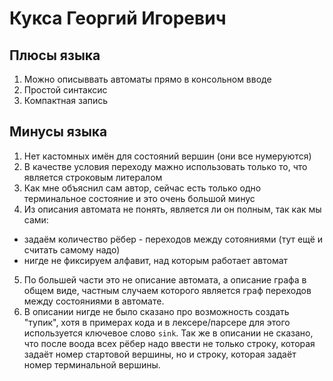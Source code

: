 # Кукса Георгий Игоревич

## Плюсы языка

1. Можно описыввать автоматы прямо в консольном вводе
2. Простой синтаксис
3. Компактная запись

## Минусы языка

1. Нет кастомных имён для состояний вершин (они все нумеруются)
2. В качестве условия переходу мажно использовать только то, что является строковым литералом
3. Как мне объяснил сам автор, сейчас есть только одно терминальное состояние и это очень большой минус
4. Из описания автомата не понять, является ли он полным, так как мы сами:
* задаём количество рёбер - переходов между сотояниями (тут ещё и считать самому надо)
* нигде не фиксируем алфавит, над которым работает автомат
5. По большей части это не описание автомата, а описание графа в общем виде, частным случаем которого является граф переходов между состояниями в автомате.
6. В описании нигде не было сказано про возможность создать "тупик", хотя в примерах кода и в лексере/парсере для этого используется ключевое слово `sink`. Так же в описании не сказано, что после воода всех рёбер надо ввести не только строку, которая задаёт номер стартовой вершины, но и строку, которая задаёт номер терминальной вершины.

